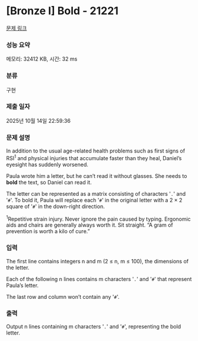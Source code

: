 # [Bronze I] Bold - 21221 

[문제 링크](https://www.acmicpc.net/problem/21221) 

### 성능 요약

메모리: 32412 KB, 시간: 32 ms

### 분류

구현

### 제출 일자

2025년 10월 14일 22:59:36

### 문제 설명

<p>In addition to the usual age-related health problems such as first signs of RSI<sup>1</sup> and physical injuries that accumulate faster than they heal, Daniel’s eyesight has suddenly worsened.</p>

<p>Paula wrote him a letter, but he can’t read it without glasses. She needs to <strong>bold</strong> the text, so Daniel can read it.</p>

<p>The letter can be represented as a matrix consisting of characters '<code>.</code>' and '<code>#</code>'. To bold it, Paula will replace each '<code>#</code>' in the original letter with a 2 × 2 square of '<code>#</code>' in the down-right direction.</p>

<p><sup>1</sup>Repetitive strain injury. Never ignore the pain caused by typing. Ergonomic aids and chairs are generally always worth it. Sit straight. “A gram of prevention is worth a kilo of cure.”</p>

### 입력 

 <p>The first line contains integers n and m (2 ≤ n, m ≤ 100), the dimensions of the letter.</p>

<p>Each of the following n lines contains m characters '<code>.</code>' and '<code>#</code>' that represent Paula’s letter.</p>

<p>The last row and column won’t contain any '<code>#</code>'.</p>

### 출력 

 <p>Output n lines containing m characters '<code>.</code>' and '<code>#</code>', representing the bold letter.</p>

